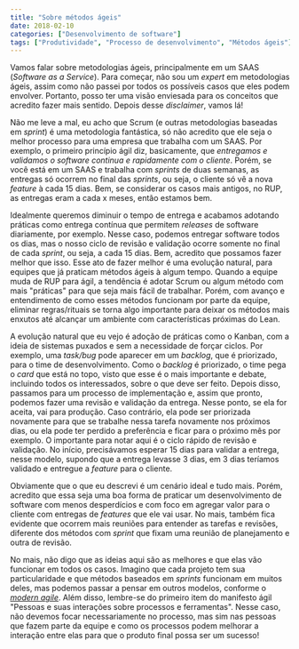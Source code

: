 ```yaml
---
title: "Sobre métodos ágeis"
date: 2018-02-10
categories: ["Desenvolvimento de software"]
tags: ["Produtividade", "Processo de desenvolvimento", "Métodos ágeis"]
---
```


Vamos falar sobre metodologias ágeis, principalmente em um SAAS (*Software as a Service*). Para começar, não sou um *expert* em metodologias ágeis, assim como não passei por todos os possíveis casos que eles podem envolver. Portanto, posso ter uma visão enviesada para os conceitos que acredito fazer mais sentido. Depois desse *disclaimer*, vamos lá!

<!-- more -->


Não me leve a mal, eu acho que Scrum (e outras metodologias baseadas em *sprint*) é uma metodologia fantástica, só não acredito que ele seja o melhor processo para uma empresa que trabalha com um SAAS. Por exemplo, o primeiro princípio ágil diz, basicamente, que *entregamos e validamos o software continua e rapidamente com o cliente*. Porém, se você está em um SAAS e trabalha com *sprints* de duas semanas, as entregas só ocorrem no final das *sprints*, ou seja, o cliente só vê a nova *feature* à cada 15 dias. Bem, se considerar os casos mais antigos, no RUP, as entregas eram a cada x meses, então estamos bem.

Idealmente queremos diminuir o tempo de entrega e acabamos adotando práticas como entrega contínua que permitem *releases* de software diariamente, por exemplo. Nesse caso, podemos entregar software todos os dias, mas o nosso ciclo de revisão e validação ocorre somente no final de cada *sprint*, ou seja, a cada 15 dias. Bem, acredito que possamos fazer melhor que isso. Esse ato de fazer melhor é uma evolução natural, para equipes que já praticam métodos ágeis à algum tempo. Quando a equipe muda de RUP para ágil, a tendência é adotar Scrum ou algum método com mais "práticas" para que seja mais fácil de trabalhar. Porém, com avanço e entendimento de como esses métodos funcionam por parte da equipe, eliminar regras/rituais se torna algo importante para deixar os métodos mais enxutos até alcançar um ambiente com características próximas do Lean.

A evolução natural que eu vejo é adoção de práticas como o Kanban, com a ideia de sistemas puxados e sem a necessidade de forçar ciclos. Por exemplo, uma *task/bug* pode aparecer em um *backlog*, que é priorizado, para o time de desenvolvimento. Como o *backlog* é priorizado, o time pega o *card* que está no topo, visto que esse é o mais importante e debate, incluindo todos os interessados, sobre o que deve ser feito. Depois disso, passamos para um processo de implementação e, assim que pronto, podemos fazer uma revisão e validação da entrega. Nesse ponto, se ela for aceita, vai para produção. Caso contrário, ela pode ser priorizada novamente para que se trabalhe nessa tarefa novamente nos próximos dias, ou ela pode ter perdido a preferência e ficar para o próximo mês por exemplo. O importante para notar aqui é o ciclo rápido de revisão e validação. No início, precisávamos esperar 15 dias para validar a entrega, nesse modelo, supondo que a entrega levasse 3 dias, em 3 dias teríamos validado e entregue a *feature* para o cliente.

Obviamente que o que eu descrevi é um cenário ideal e tudo mais. Porém, acredito que essa seja uma boa forma de praticar um desenvolvimento de software com menos desperdícios e com foco em agregar valor para o cliente com entregas de *features* que ele vai usar. No mais, também fica evidente que ocorrem mais reuniões para entender as tarefas e revisões, diferente dos métodos com *sprint* que fixam uma reunião de planejamento e outra de revisão.

No mais, não digo que as ideias aqui são as melhores e que elas vão funcionar em todos os casos. Imagino que cada projeto tem sua particularidade e que métodos baseados em *sprints* funcionam em muitos deles, mas podemos passar a pensar em outros modelos, conforme o [*modern agile*](http://modernagile.org/). Além disso, lembre-se do primeiro item do manifesto ágil "Pessoas e suas interações sobre processos e ferramentas". Nesse caso, não devemos focar necessariamente no processo, mas sim nas pessoas que fazem parte da equipe e como os processos podem melhorar a interação entre elas para que o produto final possa ser um sucesso!
